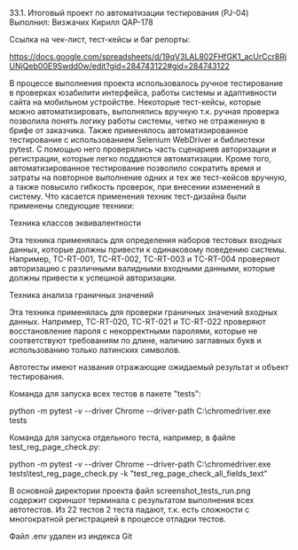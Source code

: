 33.1. Итоговый проект по автоматизации тестирования (PJ-04)
Выполнил: Визжачих Кирилл QAP-178

Ссылка на чек-лист, тест-кейсы и баг репорты:

https://docs.google.com/spreadsheets/d/19qV3LAL802FHfGK1_acUrCcr8RjUNjQeb00E9Swdd0w/edit?gid=284743122#gid=284743122

В процессе выполнения проекта использовалось ручное тестирование в проверках юзабилити интерфейса, работы системы и адаптивности сайта на мобильном устройстве. Некоторые тест-кейсы, которые можно автоматизировать, выполнялись вручную т.к. ручная проверка позволила понять логику работы системы, четко не отраженную в брифе от заказчика. Также применялось автоматизированное тестирование с использованием Selenium WebDriver и библиотеки pytest. С помощью него проверялись часть сценариев авторизации и регистрации, которые легко поддаются автоматизации. Кроме того, автоматизированное тестирование позволило сократить время и затраты на повторное выполнение одних и тех же тест-кейсов вручную, а также повысило гибкость проверок, при внесении изменений в систему. Что касается применения техник тест-дизайна были применены следующие техники:

Техника классов эквивалентности

Эта техника применялась для определения наборов тестовых входных данных, которые должны привести к одинаковому поведению системы. Например, TC-RT-001, TC-RT-002, TC-RT-003 и TC-RT-004 проверяют авторизацию с различными валидными входными данными, которые должны привести к успешной авторизации.

Техника анализа граничных значений

Эта техника применялась для проверки граничных значений входных данных. Например, TC-RT-020, TC-RT-021 и TC-RT-022 проверяют восстановление пароля с некорректными паролями, которые не соответствуют требованиям по длине, наличию заглавных букв и использованию только латинских символов.

Автотесты имеют названия отражающие ожидаемый результат и объект тестирования.

Команда для запуска всех тестов в пакете "tests":

python -m pytest -v --driver Chrome --driver-path C:\chromedriver.exe tests

Команда для запуска отдельного теста, например, в файле test_reg_page_check.py:

python -m pytest -v --driver Chrome --driver-path C:\chromedriver.exe tests\test_reg_page_check.py -k "test_reg_page_check_all_fields_text"

В основной директории проекта файл screenshot_tests_run.png содержит скриншот терминала с результатом выполнения всех автотестов. Из 22 тестов 2 теста падают, т.к. есть сложности с многократной регистрацией в процессе отладки тестов.

Файл .env удален из индекса Git
